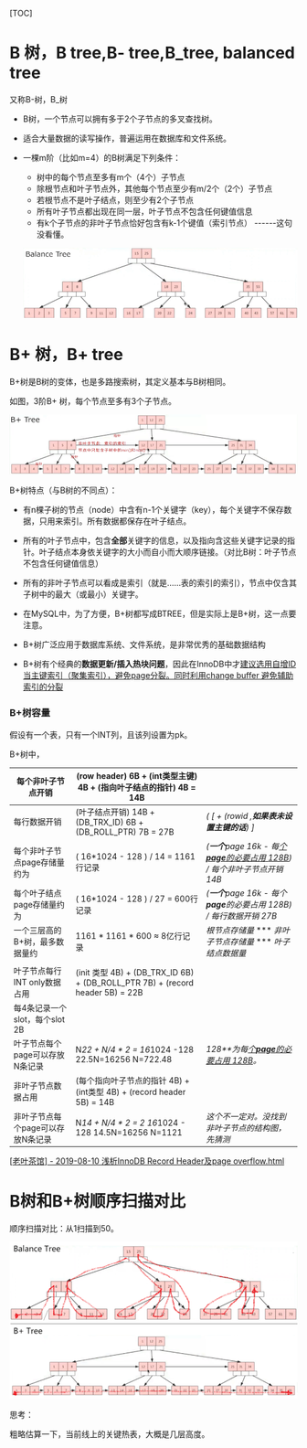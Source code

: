 [TOC]

# B 树，B tree,B- tree,B_tree, balanced tree

又称B-树，B_树

- B树，一个节点可以拥有多于2个子节点的多叉查找树。

- 适合大量数据的读写操作，普遍运用在数据库和文件系统。

- 一棵m阶（比如m=4）的B树满足下列条件：

  - 树中的每个节点至多有m个（4个）子节点
  - 除根节点和叶子节点外，其他每个节点至少有m/2个（2个）子节点
  - 若根节点不是叶子结点，则至少有2个子节点
  - 所有叶子节点都出现在同一层，叶子节点不包含任何键值信息
  - 有k个子节点的非叶子节点恰好包含有k-1个键值（索引节点）  ------这句没看懂。

  

  ![ ](.pics/B树.png)

 

 

# B+ 树，B+ tree

B+树是B树的变体，也是多路搜索树，其定义基本与B树相同。

如图，3阶B+ 树，每个节点至多有3个子节点。

  ![ ](.pics/B+树.png)

 

B+树特点（与B树的不同点）：

- 有n棵子树的节点（node）中含有n-1个关键字（key），每个关键字不保存数据，只用来索引。所有数据都保存在叶子结点。
- 所有的叶子节点中，包含**全部**关键字的信息，以及指向含这些关键字记录的指针。叶子结点本身依关键字的大小而自小而大顺序链接。（对比B树：叶子节点不包含任何键值信息）
- 所有的非叶子节点可以看成是索引（就是……表的索引的索引），节点中仅含其子树中的最大（或最小）关键字。
- 在MySQL中，为了方便，B+树都写成BTREE，但是实际上是B+树，这一点要注意。

 

 

- B+树广泛应用于数据库系统、文件系统，是非常优秀的基础数据结构

- B+树有个经典的**数据更新/插入热块问题**，因此在InnoDB中才<u>建议选用自增ID当主键索引（聚集索引），避免page分裂。同时利用change buffer 避免辅助索引的分裂</u>

 

### B+树容量

假设有一个表，只有一个INT列，且该列设置为pk。

B+树中，

| 每个非叶子节点开销                | (row  header) 6B + (int类型主键) 4B + (指向叶子结点的指针) 4B = 14B |                                                              |
| --------------------------------- | ------------------------------------------------------------ | ------------------------------------------------------------ |
| 每行数据开销                      | (叶子结点开销) 14B + (DB_TRX_ID) 6B +  (DB_ROLL_PTR) 7B = 27B | *( [ + (rowid ,**如果表未设置主键的话**) ]*                  |
| 每个非叶子节点page存储量约为      | ( 16*1024 - 128 ) / 14 = 1161行记录                          | *(**一个**page 16k -* *每*[*个**page**的必要占用* *128B*]()*) /* *每个非叶子节点开销* *14B* |
| 每个叶子结点page存储量约为        | ( 16*1024 - 128 ) / 27 = 600行记录                           | *(**一个**page 16k -* *每个**page**的必要占用* *128B) /* *每行数据开销* *27B* |
| 一个三层高的B+树，最多数据量约    | 1161 * 1161 * 600 ≈ 8亿行记录                                | *根节点存储量* *** *非叶子节点存储量* *** *叶子结点数据量*   |
|                                   |                                                              |                                                              |
| 叶子节点每行INT only数据占用      | (init 类型 4B) +  (DB_TRX_ID 6B) + (DB_ROLL_PTR 7B) + (record header 5B) = 22B |                                                              |
| 每4条记录一个slot，每个slot 2B    |                                                              |                                                              |
| 叶子节点每个page可以存放N条记录   | N*22 +  N/4 * 2 = 16*1024 -128                22.5N=16256                    N=722.48 | *128**为每*[*个**page**的必要占用* *128B*]()*。*             |
| 非叶子节点数据占用                | (每个指向叶子节点的指针 4B) + (int类型 4B) + (record header 5B) = 14B |                                                              |
| 非叶子节点每个page可以存放N条记录 | N*14 +  N/4 * 2 = 2 16*1024 - 128             14.5N=16256                N=1121 | *这个不一定对。没找到非叶子节点的结构图，先猜测*             |

 

[[老叶茶馆\] - 2019-08-10 浅析InnoDB Record Header及page overflow.html]()

 

 

# B树和B+树顺序扫描对比

 

顺序扫描对比：从1扫描到50。

![ ](.pics/B树和B+树扫描对比.png)

 

思考：

粗略估算一下，当前线上的关键热表，大概是几层高度。